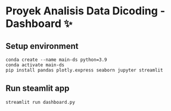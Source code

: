 # Proyek Analisis Data Dicoding - Dashboard ✨

## Setup environment
```
conda create --name main-ds python=3.9
conda activate main-ds
pip install pandas plotly.express seaborn jupyter streamlit
```

## Run steamlit app
```
streamlit run dashboard.py
```

